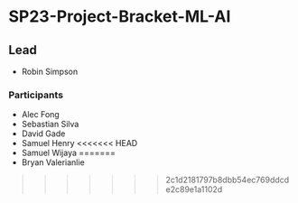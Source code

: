 # SP23-Project-Bracket-ML-AI

## Lead
- Robin Simpson

### Participants
- Alec Fong
- Sebastian Silva
- David Gade
- Samuel Henry
<<<<<<< HEAD
- Samuel Wijaya
=======
- Bryan Valerianlie
>>>>>>> 2c1d2181797b8dbb54ec769ddcde2c89e1a1102d
